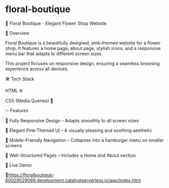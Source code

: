 # floral-boutique

🌸 Floral Boutique - Elegant Flower Shop Website


🎯 Overview

Floral Boutique is a beautifully designed, pink-themed website for a flower shop. It features a home page, about page, stylish icons, and a responsive menu bar that adapts to different screen sizes.


This project focuses on responsive design, ensuring a seamless browsing experience across all devices.



🛠️ Tech Stack

HTML 🌐

CSS (Media Queries) 🎨


✨ Features

📱 Fully Responsive Design – Adapts smoothly to all screen sizes

🍃 Elegant Pink-Themed UI – A visually pleasing and soothing aesthetic

🍔 Mobile-Friendly Navigation – Collapses into a hamburger menu on smaller screens

🌺 Well-Structured Pages – Includes a Home and About section



🔗 Live Demo

🌷https://floralboutique-60029029069.development.catalystserverless.in/app/index.html
